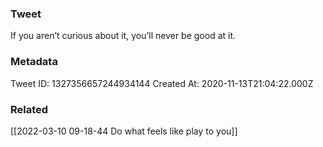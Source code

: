 ### Tweet
If you aren’t curious about it, you’ll never be good at it.

### Metadata
Tweet ID: 1327356657244934144
Created At: 2020-11-13T21:04:22.000Z

### Related
[[2022-03-10 09-18-44 Do what feels like play to you]]


